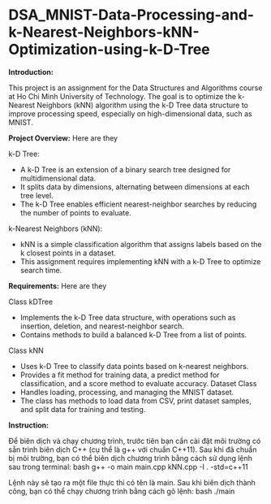 # DSA_MNIST-Data-Processing-and-k-Nearest-Neighbors-kNN-Optimization-using-k-D-Tree

**Introduction:**

This project is an assignment for the Data Structures and Algorithms course at Ho Chi Minh University of Technology. The goal is to optimize the k-Nearest Neighbors (kNN) algorithm using the k-D Tree data structure to improve processing speed, especially on high-dimensional data, such as MNIST.


**Project Overview:** Here are they

k-D Tree:
+ A k-D Tree is an extension of a binary search tree designed for multidimensional data.
+ It splits data by dimensions, alternating between dimensions at each tree level.
+ The k-D Tree enables efficient nearest-neighbor searches by reducing the number of points to evaluate.
  
k-Nearest Neighbors (kNN):
+ kNN is a simple classification algorithm that assigns labels based on the k closest points in a dataset.
+ This assignment requires implementing kNN with a k-D Tree to optimize search time.

**Requirements:** Here are they

Class kDTree
+ Implements the k-D Tree data structure, with operations such as insertion, deletion, and nearest-neighbor search.
+ Contains methods to build a balanced k-D Tree from a list of points.

Class kNN
+ Uses k-D Tree to classify data points based on k-nearest neighbors.
+ Provides a fit method for training data, a predict method for classification, and a score method to evaluate accuracy.
Dataset Class
+ Handles loading, processing, and managing the MNIST dataset.
+ The class has methods to load data from CSV, print dataset samples, and split data for training and testing.

**Instruction:**

Để biên dịch và chạy chương trình, trước tiên bạn cần cài đặt môi trường có sẵn trình biên dịch C++ (cụ thể là g++ với chuẩn C++11). Sau khi đã chuẩn bị môi trường, bạn có thể biên dịch chương trình bằng cách sử dụng lệnh sau trong terminal:
bash
g++ -o main main.cpp kNN.cpp -I . -std=c++11

Lệnh này sẽ tạo ra một file thực thi có tên là main. Sau khi biên dịch thành công, bạn có thể chạy chương trình bằng cách gõ lệnh:
bash
./main
